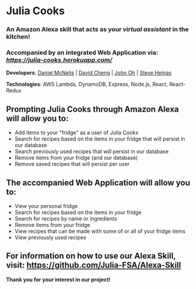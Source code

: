 # Julia Cooks

### An **Amazon Alexa** skill that acts as your _virtual assistant_ in the kitchen!

### Accompanied by an integrated Web Application via: _https://julia-cooks.herokuapp.com/_

**Developers**: [Daniel McNelis](https://github.com/danielmcnelis) | [David Cheng](https://github.com/davidc526) | [John Oh](https://github.com/johnoh26) | [Steve Hejnas](https://github.com/SHejnas)

**Technologies**: AWS Lambda, DynamoDB, Express, Node.js, React, React-Redux

## Prompting Julia Cooks through Amazon Alexa will allow you to:

- Add items to your "fridge" as a user of Julia Cooks
- Search for recipes based on the items in your fridge that will persist in our database
- Search previously used recipes that will persist in our database
- Remove items from your fridge (and our database)
- Remove saved recipes that will persist per user

## The accompanied Web Application will allow you to:

- View your personal fridge
- Search for recipes based on the items in your fridge
- Search for recipes by name or ingredients
- Remove items from your fridge
- View recipes that can be made with some of or all of your fridge items
- View previously used recipes

## For information on how to use our Alexa Skill, visit: https://github.com/Julia-FSA/Alexa-Skill

**Thank you for your interest in our project!**
